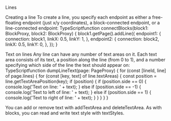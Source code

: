  Lines

Creating a line
To create a line, you specify each endpoint as either a free-floating endpoint (just x/y coordinates), a block-connected endpoint, or a line-connected endpoint:
TypeScriptfunction connectBlocks(block1: BlockProxy, block2: BlockProxy) {
    block1.getPage().addLine({
        endpoint1: {
            connection: block1,
            linkX: 0.5,
            linkY: 1,
        },
        endpoint2: {
            connection: block2,
            linkX: 0.5,
            linkY: 0,
        },
    });
}

Text on lines
Any line can have any number of text areas on it. Each text area consists of its text, a position along the line (from 0 to 1), and a number specifying which side of the line the text should appear on:
TypeScriptfunction dumpLineText(page: PageProxy) {
    for (const [lineId, line] of page.lines) {
        for (const [key, text] of line.textAreas) {
            const position = line.getTextAreaPosition(key);
            if (position) {
                if (position.side == 0) {
                    console.log('Text on line: ' + text);
                } else if (position.side == -1) {
                    console.log('Text to left of line: ' + text);
                } else if (position.side == 1) {
                    console.log('Text to right of line: ' + text);
                }
            }
        }
    }
}

You can add or remove text with addTextArea and deleteTextArea. As with blocks, you can read and write text style with textStyles.